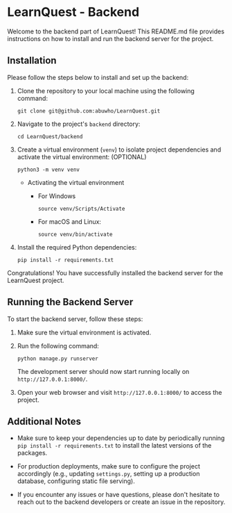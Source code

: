 # LearnQuest - Backend

Welcome to the backend part of LearnQuest! This README.md file provides instructions on how to install and run the backend server for the project. 

## Installation

Please follow the steps below to install and set up the backend:

1. Clone the repository to your local machine using the following command:

   ```
   git clone git@github.com:abuwho/LearnQuest.git
   ```

2. Navigate to the project's `backend` directory:

   ```
   cd LearnQuest/backend
   ```

3. Create a virtual environment (`venv`) to isolate project dependencies and activate the virtual environment: (OPTIONAL)

   ```
   python3 -m venv venv
   ```
    - Activating the virtual environment
        - For Windows
            ```
            source venv/Scripts/Activate
            ```

        - For macOS and Linux:

            ```
            source venv/bin/activate
            ```

4. Install the required Python dependencies:

   ```
   pip install -r requirements.txt
   ```

Congratulations! You have successfully installed the backend server for the LearnQuest project. 

## Running the Backend Server

To start the backend server, follow these steps:

1. Make sure the virtual environment is activated.

2. Run the following command:

   ```
   python manage.py runserver
   ```

   The development server should now start running locally on `http://127.0.0.1:8000/`.

3. Open your web browser and visit `http://127.0.0.1:8000/` to access the project.

## Additional Notes

- Make sure to keep your dependencies up to date by periodically running `pip install -r requirements.txt` to install the latest versions of the packages.

- For production deployments, make sure to configure the project accordingly (e.g., updating `settings.py`, setting up a production database, configuring static file serving).

- If you encounter any issues or have questions, please don't hesitate to reach out to the backend developers or create an issue in the repository.
